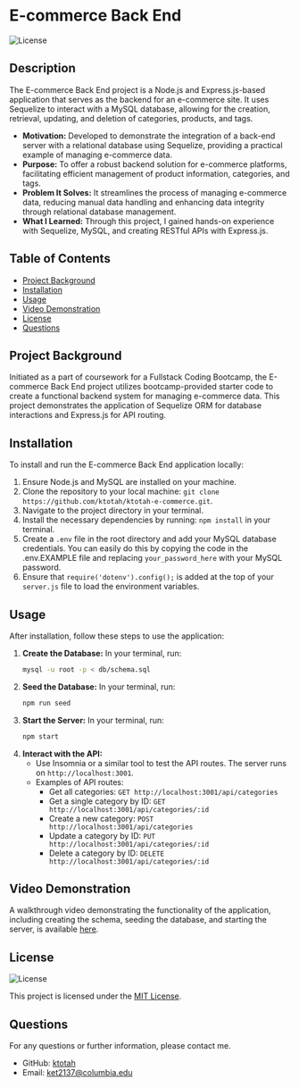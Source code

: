 # E-commerce Back End
![License](https://img.shields.io/badge/License-MIT-blue.svg)

## Description
The E-commerce Back End project is a Node.js and Express.js-based application that serves as the backend for an e-commerce site. It uses Sequelize to interact with a MySQL database, allowing for the creation, retrieval, updating, and deletion of categories, products, and tags.

* **Motivation:** Developed to demonstrate the integration of a back-end server with a relational database using Sequelize, providing a practical example of managing e-commerce data.
* **Purpose:** To offer a robust backend solution for e-commerce platforms, facilitating efficient management of product information, categories, and tags.
* **Problem It Solves:** It streamlines the process of managing e-commerce data, reducing manual data handling and enhancing data integrity through relational database management.
* **What I Learned:** Through this project, I gained hands-on experience with Sequelize, MySQL, and creating RESTful APIs with Express.js.

## Table of Contents
* [Project Background](#project-background)
* [Installation](#installation)
* [Usage](#usage)
* [Video Demonstration](#video-demonstration)
* [License](#license)
* [Questions](#questions)

## Project Background
Initiated as a part of coursework for a Fullstack Coding Bootcamp, the E-commerce Back End project utilizes bootcamp-provided starter code to create a functional backend system for managing e-commerce data. This project demonstrates the application of Sequelize ORM for database interactions and Express.js for API routing.

## Installation 
To install and run the E-commerce Back End application locally:

1. Ensure Node.js and MySQL are installed on your machine.
2. Clone the repository to your local machine: `git clone https://github.com/ktotah/ktotah-e-commerce.git`.
3. Navigate to the project directory in your terminal.
4. Install the necessary dependencies by running: `npm install` in your terminal.
5. Create a `.env` file in the root directory and add your MySQL database credentials. You can easily do this by copying the code in the .env.EXAMPLE file and replacing `your_password_here` with your MySQL password.
6. Ensure that `require('dotenv').config();` is added at the top of your `server.js` file to load the environment variables.


## Usage 
After installation, follow these steps to use the application:

1. **Create the Database:** In your terminal, run:
    ```bash
    mysql -u root -p < db/schema.sql
    ```
2. **Seed the Database:** In your terminal, run:
    ```bash
    npm run seed
    ```
3. **Start the Server:** In your terminal, run:
    ```bash
    npm start
    ```
4. **Interact with the API:**
    - Use Insomnia or a similar tool to test the API routes. The server runs on `http://localhost:3001`.
    - Examples of API routes:
        - Get all categories: `GET http://localhost:3001/api/categories`
        - Get a single category by ID: `GET http://localhost:3001/api/categories/:id`
        - Create a new category: `POST http://localhost:3001/api/categories`
        - Update a category by ID: `PUT http://localhost:3001/api/categories/:id`
        - Delete a category by ID: `DELETE http://localhost:3001/api/categories/:id`


## Video Demonstration
A walkthrough video demonstrating the functionality of the application, including creating the schema, seeding the database, and starting the server, is available [here](INSERTLINK!!!!!).

## License
![License](https://img.shields.io/badge/License-MIT-blue.svg)

This project is licensed under the [MIT License](./LICENSE).
  
## Questions
For any questions or further information, please contact me.

* GitHub: [ktotah](https://github.com/ktotah)
* Email: [ket2137@columbia.edu](mailto:ket2137@columbia.edu)